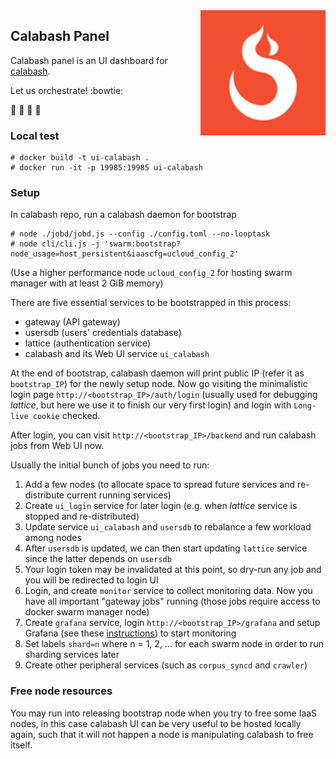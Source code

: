 <img align='right' src='https://github.com/approach0/ui-calabash/raw/master/resource/logo-128.png' width='200"'>

## Calabash Panel
Calabash panel is an UI dashboard for [calabash](https://github.com/approach0/calabash).

Let us orchestrate! :bowtie:

:guitar: :musical_keyboard: :violin: :drum:

### Local test
```
# docker build -t ui-calabash .
# docker run -it -p 19985:19985 ui-calabash
```

### Setup
In calabash repo, run a calabash daemon for bootstrap
```
# node ./jobd/jobd.js --config ./config.toml --no-looptask
# node cli/cli.js -j 'swarm:bootstrap?node_usage=host_persistent&iaascfg=ucloud_config_2'
```
(Use a higher performance node `ucloud_config_2` for hosting swarm manager with at least 2 GiB memory)

There are five essential services to be bootstrapped in this process:

* gateway (API gateway)
* usersdb (users' credentials database)
* lattice (authentication service)
* calabash and its Web UI service `ui_calabash`

At the end of bootstrap, calabash daemon will print public IP (refer it as `bootstrap_IP`) for the newly setup node.
Now go visiting the minimalistic login page `http://<bootstrap_IP>/auth/login` (usually used for debugging *lattice*,
but here we use it to finish our very first login) and login with `Long-live cookie` checked.

After login, you can visit `http://<bootstrap_IP>/backend` and run calabash jobs from Web UI now.

Usually the initial bunch of jobs you need to run:

1. Add a few nodes (to allocate space to spread future services and re-distribute current running services)
2. Create `ui_login` service for later login (e.g. when *lattice* service is stopped and re-distributed)
3. Update service `ui_calabash` and `usersdb` to rebalance a few workload among nodes
4. After `usersdb` is updated, we can then start updating `lattice` service since the latter depends on `usersdb`
5. Your login token may be invalidated at this point, so dry-run any job and you will be redirected to login UI
6. Login, and create `monitor` service to collect monitoring data. Now you have all important
   "gateway jobs" running (those jobs require access to docker swarm manager node)
7. Create `grafana` service, login `http://<bootstrap_IP>/grafana` and setup Grafana (see these [instructions](https://github.com/approach0/calabash)) to start monitoring
8. Set labels `shard=n` where n = 1, 2, ... for each swarm node in order to run sharding services later
9. Create other peripheral services (such as `corpus_syncd` and `crawler`)

### Free node resources
You may run into releasing bootstrap node when you try to free some IaaS nodes, in this case calabash UI can be very
useful to be hosted locally again, such that it will not happen a node is manipulating calabash to free itself.
